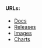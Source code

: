 #### URLs:
- [Docs](https://thanos.io/tip/thanos/getting-started.md/)
- [Releases](https://github.com/thanos-io/thanos/releases)
- [Images](https://hub.docker.com/r/thanosio/thanos/tags)
- [Charts](https://github.com/bitnami/charts/tree/main/bitnami/thanos)
